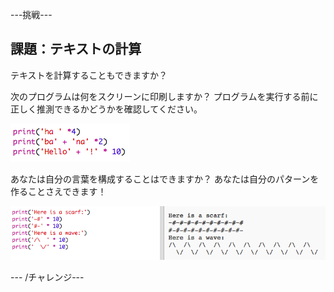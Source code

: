 \---挑戦\---

## 課題：テキストの計算

テキストを計算することもできますか？

次のプログラムは何をスクリーンに印刷しますか？ プログラムを実行する前に正しく推測できるかどうかを確認してください。

![スクリーンショット](images/me-text-calc.png)

あなたは自分の言葉を構成することはできますか？ あなたは自分のパターンを作ることさえできます！

![スクリーンショット](images/me-patterns.png)

\--- /チャレンジ\---